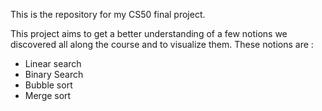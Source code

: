 This is the repository for my CS50 final project.

This project aims to get a better understanding of a few notions we discovered all along the course and to visualize them.
These notions are :

- Linear search
- Binary Search
- Bubble sort
- Merge sort